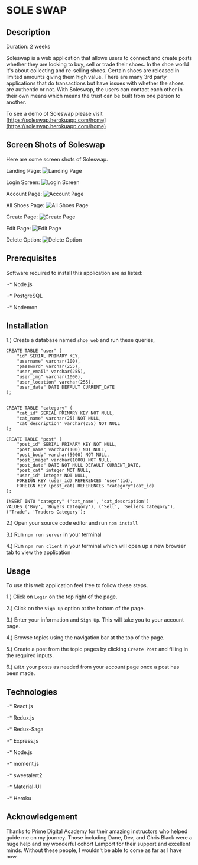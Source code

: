 # SOLE SWAP

## Description

Duration: 2 weeks

Soleswap is a web application that allows users to connect and create posts whether they are looking to buy, sell or trade their shoes. In the shoe world it's about collecting and re-selling shoes. Certain shoes are released in limited amounts giving them high value. There are many 3rd party applications that do transactions but have issues with whether the shoes are authentic or not. With Soleswap, the users can contact each other in their own means which means the trust can be built from one person to another.

To see a demo of Soleswap please visit [https://soleswap.herokuapp.com/home](https://soleswap.herokuapp.com/home)

## Screen Shots of Soleswap
Here are some screen shots of Soleswap.

Landing Page: 
![Landing Page](./screenshots/home.PNG)

Login Screen:
![Login Screen](./screenshots/login.PNG)

Account Page: 
![Account Page](./screenshots/account.PNG)

All Shoes Page:
![All Shoes Page](./screenshots/allshoes.PNG)

Create Page:
![Create Page](./screenshots/create.PNG)

Edit Page:
![Edit Page](./screenshots/edit.PNG)

Delete Option:
![Delete Option](./screenshots/delete.PNG)

## Prerequisites

Software required to install this application are as listed:

⋅⋅* Node.js

⋅⋅* PostgreSQL

⋅⋅* Nodemon

## Installation

1.) Create a database named ```shoe_web``` and run these queries,
```
CREATE TABLE "user" (
	"id" SERIAL PRIMARY KEY,
	"username" varchar(100),
	"password" varchar(255),
	"user_email" varchar(255),
	"user_img" varchar(1000),
	"user_location" varchar(255),
	"user_date" DATE DEFAULT CURRENT_DATE
);


CREATE TABLE "category" (
	"cat_id" SERIAL PRIMARY KEY NOT NULL,
	"cat_name" varchar(25) NOT NULL,
	"cat_description" varchar(255) NOT NULL
);

CREATE TABLE "post" (
	"post_id" SERIAL PRIMARY KEY NOT NULL,
	"post_name" varchar(100) NOT NULL,
	"post_body" varchar(5000) NOT NULL,
	"post_image" varchar(1000) NOT NULL,
	"post_date" DATE NOT NULL DEFAULT CURRENT_DATE,
	"post_cat" integer NOT NULL,
	"user_id" integer NOT NULL,
	FOREIGN KEY (user_id) REFERENCES "user"(id),
	FOREIGN KEY (post_cat) REFERENCES "category"(cat_id)
);

INSERT INTO "category" ('cat_name', 'cat_description')
VALUES ('Buy', 'Buyers Category'), ('Sell', 'Sellers Category'), ('Trade', 'Traders Category');
```
2.) Open your source code editor and run ```npm install```

3.) Run ```npm run server``` in your terminal

4.) Run ```npm run client``` in your terminal which will open up a new browser tab to view the application

## Usage

To use this web application feel free to follow these steps.

1.) Click on ```Login``` on the top right of the page.

2.) Click on the ```Sign Up``` option at the bottom of the page.

3.) Enter your information and ```Sign Up```. This will take you to your account page.

4.) Browse topics using the navigation bar at the top of the page.

5.) Create a post from the topic pages by clicking ```Create Post``` and filling in the required inputs.

6.) ```Edit``` your posts as needed from your account page once a post has been made.

## Technologies

⋅⋅* React.js

⋅⋅* Redux.js

⋅⋅* Redux-Saga

⋅⋅* Express.js

⋅⋅* Node.js

⋅⋅* moment.js

⋅⋅* sweetalert2

⋅⋅* Material-UI

⋅⋅* Heroku

## Acknowledgement

Thanks to Prime Digital Academy for their amazing instructors who helped guide me on my journey. Those including Dane, Dev, and Chris Black were a huge help and my wonderful cohort Lamport for their support and excellent minds. Without these people, I wouldn't be able to come as far as I have now.


